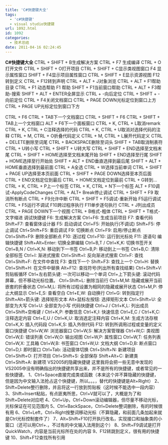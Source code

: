 ```yaml
---
title: 'C#快捷键大全'
tags:
  - 'c#快捷键'
  - visual studio快捷键
url: 1092.html
id: 1092
categories:
  - 技术总结
date: 2011-04-16 02:24:45
---
```


**C#快捷键大全** CTRL + SHIFT + B生成解决方案 CTRL + F7 生成编译 CTRL + O 打开文件 CTRL + SHIFT + O打开项目 CTRL + SHIFT + C显示类视图窗口 F4 显示属性窗口 SHIFT + F4显示项目属性窗口 CTRL + SHIFT + E显示资源视图 F12 转到定义 CTRL + F12转到声明 CTRL + ALT + J对象浏览 CTRL + ALT + F1帮助目录 CTRL + F1 动态帮助 F1 帮助 SHIFT + F1当前窗口帮助 CTRL + ALT + F3帮助-搜索 SHIFT + ALT + ENTER全屏显示 CTRL + -向后定位 CTRL + SHIFT + -向前定位 CTRL + F4关闭文档窗口 CTRL + PAGE DOWN光标定位到窗口上方 CTRL + PAGE UP光标定位到窗口下方  
  
CTRL + F6 CTRL + TAB下一个文档窗口 CTRL + SHIFT + F6 CTRL + SHIFT + TAB上一个文档窗口 ALT + F6下一个面板窗口 CTRL + K, CTRL + L取消remark CTRL + K, CTRL + C注释选择的代码 CTRL + K, CTRL + U取消对选择代码的注释 CTRL + M, CTRL + O折叠代码定义 CTRL + M, CTRL + L展开代码定义 CTRL + DELETE删除至词尾 CTRL + BACKSPACE删除至词头 SHIFT + TAB取消制表符 CTRL + U转小写 CTRL + SHIFT + U转大写 CTRL + SHIFT + END选择至文档末尾 CTRL + SHIFT + HOME选择至文档末尾开始 SHIFT + END选择至行尾 SHIFT + HOME选择至行开始处 SHIFT + ALT + END垂直选择到最后尾 SHIFT + ALT + HOME垂直选择到最前面 CTRL + A全选 CTRL + W选择当前单词 CTRL + SHIFT + PAGE UP选择至本页前面 CTRL + SHIFT + PAGE DOWN选择至本页后面 CTRL + END文档定位到最后 CTRL + HOME文档定位到最前 CTRL + G转到… CTRL + K, CTRL + P上一个标签 CTRL + K, CTRL + N下一个标签 ALT + F10调试-ApplyCodeChanges CTRL + ALT+ Break停止调试 CTRL + SHIFT + F9 取消所有断点 CTRL + F9允许中断 CTRL + SHIFT + F5调试-重新开始 F5运行调试 CTRL + F5运行不调试 F10跨过程序执行 F11单步逐句执行 CTRL + J列出成员 CTRL + PAGE DOWN下一个视图 CTRL + B格式-粗体 CTRL + SHIFT + T格式-文字缩进 调试快捷键 F6: 生成解决方案 Ctrl+F6: 生成当前项目 F7: 查看代码 Shift+F7: 查看窗体设计器 F5: 启动调试 Ctrl+F5: 开始执行(不调试) Shift+F5: 停止调试 Ctrl+Shift+F5: 重启调试 F9: 切换断点 Ctrl+F9: 启用/停止断点 Ctrl+Shift+F9: 删除全部断点 F10: 逐过程 Ctrl+F10: 运行到光标处 F11: 逐语句 编辑快捷键 Shift+Alt+Enter: 切换全屏编辑 Ctrl+B,T / Ctrl+K,K: 切换书签开关 Ctrl+B,N / Ctrl+K,N: 移动到下一书签 Ctrl+B,P: 移动到上一书签 Ctrl+B,C: 清除全部标签 Ctrl+I: 渐进式搜索 Ctrl+Shift+I: 反向渐进式搜索 Ctrl+F: 查找 Ctrl+Shift+F: 在文件中查找 F3: 查找下一个 Shift+F3: 查找上一个 Ctrl+H: 替换 Ctrl+Shift+H: 在文件中替换 Alt+F12: 查找符号(列出所有查找结果) Ctrl+Shift+V: 剪贴板循环 Ctrl+左右箭头键: 一次可以移动一个单词 Ctrl+上下箭头键: 滚动代码屏幕，但不移动光标位置。 Ctrl+Shift+L: 删除当前行 Ctrl+M,M: 隐藏或展开当前嵌套的折叠状态 Ctrl+M,L: 将所有过程设置为相同的隐藏或展开状态 Ctrl+M,P: 停止大纲显示 Ctrl+E,S: 查看空白 Ctrl+E,W: 自动换行 Ctrl+G: 转到指定行 Shift+Alt+箭头键: 选择矩形文本 Alt+鼠标左按钮: 选择矩形文本 Ctrl+Shift+U: 全部变为大写 Ctrl+U: 全部变为小写 代码快捷键 Ctrl+J / Ctrl+K,L: 列出成员 Ctrl+Shift+空格键 / Ctrl+K,P: 参数信息 Ctrl+K,I: 快速信息 Ctrl+E,C / Ctrl+K,C: 注释选定内容 Ctrl+E,U / Ctrl+K,U: 取消选定注释内容 Ctrl+K,M: 生成方法存根 Ctrl+K,X: 插入代码段 Ctrl+K,S: 插入外侧代码 F12: 转到所调用过程或变量的定义 窗口快捷键 Ctrl+W,W: 浏览器窗口 Ctrl+W,S: 解决方案管理器 Ctrl+W,C: 类视图 Ctrl+W,E: 错误列表 Ctrl+W,O: 输出视图 Ctrl+W,P: 属性窗口 Ctrl+W,T: 任务列表 Ctrl+W,X: 工具箱 Ctrl+W,B: 书签窗口 Ctrl+W,U: 文档大纲 Ctrl+D,B: 断点窗口 Ctrl+D,I: 即时窗口 Ctrl+Tab: 活动窗体切换 Ctrl+Shift+N: 新建项目 Ctrl+Shift+O: 打开项目 Ctrl+Shift+S: 全部保存 Shift+Alt+C: 新建类 Ctrl+Shift+A: 新建项 VS2005的隐藏快捷键 这里我将会把一些无意中发现的VS2005中没有明确指出的快捷键共享出来，并不是所有的快捷键，或者常见的一些快捷键。 1、Ctrl+Space直接完成类或函数（本来这个并不算隐藏的快捷键，但是因为中文输入法抢占这个快捷键，所以。。。，替代的快捷键是Alt+Right） 2、Shift+Delete整行删除，并且将这一行放到剪贴板（这时候不能选中一段内容） 3、Shift+Insert粘贴，有点匪夷所思，Ctrl+V就可以了，大概是为了和Shift+Delete对应吧 4、Ctrl+Up，Ctrl+Down滚动编辑器，但尽量不移动光标，光标保证在可见范围内 5、Ctrl+BackSpace，Ctrl+Delete整词删除，有的时候很有用 6、Ctrl+Left，Ctrl+Right按整词移动光标（不算隐藏，和前面几条加起来就是Ctrl光标控制套件了） 7、Alt+Shift+F10打开执行改名，实现接口和抽象类的小窗口（还可以用Ctrl+.，不过有的中文输入法用到这个） 8、Shift+F9调试是打开QuickWatch，内容是当前光标所在处的内容 9、F12转跳到定义，很有用的快捷键 10、Shift+F12查找所有引用